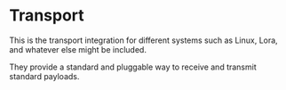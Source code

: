 # Transport 

This is the transport integration for different systems such as Linux, Lora, and whatever else might be included. 

They provide a standard and pluggable way to receive and transmit standard payloads. 